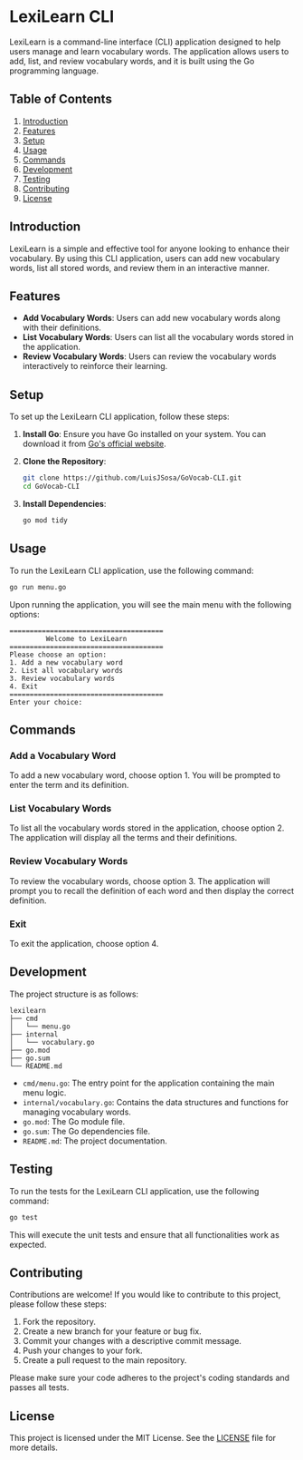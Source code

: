 # LexiLearn CLI

LexiLearn is a command-line interface (CLI) application designed to help users manage and learn vocabulary words. The application allows users to add, list, and review vocabulary words, and it is built using the Go programming language.

## Table of Contents

1. [Introduction](#introduction)
2. [Features](#features)
3. [Setup](#setup)
4. [Usage](#usage)
5. [Commands](#commands)
6. [Development](#development)
7. [Testing](#testing)
8. [Contributing](#contributing)
9. [License](#license)

## Introduction

LexiLearn is a simple and effective tool for anyone looking to enhance their vocabulary. By using this CLI application, users can add new vocabulary words, list all stored words, and review them in an interactive manner.

## Features

- **Add Vocabulary Words**: Users can add new vocabulary words along with their definitions.
- **List Vocabulary Words**: Users can list all the vocabulary words stored in the application.
- **Review Vocabulary Words**: Users can review the vocabulary words interactively to reinforce their learning.

## Setup

To set up the LexiLearn CLI application, follow these steps:

1. **Install Go**: Ensure you have Go installed on your system. You can download it from [Go's official website](https://golang.org/dl/).

2. **Clone the Repository**:
    ```sh
    git clone https://github.com/LuisJSosa/GoVocab-CLI.git
    cd GoVocab-CLI
    ```

3. **Install Dependencies**:
    ```sh
    go mod tidy
    ```

## Usage

To run the LexiLearn CLI application, use the following command:

```sh
go run menu.go
```

Upon running the application, you will see the main menu with the following options:

```
======================================
         Welcome to LexiLearn         
======================================
Please choose an option:
1. Add a new vocabulary word
2. List all vocabulary words
3. Review vocabulary words
4. Exit
======================================
Enter your choice: 
```

## Commands

### Add a Vocabulary Word

To add a new vocabulary word, choose option 1. You will be prompted to enter the term and its definition.

### List Vocabulary Words

To list all the vocabulary words stored in the application, choose option 2. The application will display all the terms and their definitions.

### Review Vocabulary Words

To review the vocabulary words, choose option 3. The application will prompt you to recall the definition of each word and then display the correct definition.

### Exit

To exit the application, choose option 4.

## Development

The project structure is as follows:

```
lexilearn
├── cmd
│   └── menu.go
├── internal
│   └── vocabulary.go
├── go.mod
├── go.sum
└── README.md
```

- `cmd/menu.go`: The entry point for the application containing the main menu logic.
- `internal/vocabulary.go`: Contains the data structures and functions for managing vocabulary words.
- `go.mod`: The Go module file.
- `go.sum`: The Go dependencies file.
- `README.md`: The project documentation.

## Testing

To run the tests for the LexiLearn CLI application, use the following command:

```sh
go test
```

This will execute the unit tests and ensure that all functionalities work as expected.

## Contributing

Contributions are welcome! If you would like to contribute to this project, please follow these steps:

1. Fork the repository.
2. Create a new branch for your feature or bug fix.
3. Commit your changes with a descriptive commit message.
4. Push your changes to your fork.
5. Create a pull request to the main repository.

Please make sure your code adheres to the project's coding standards and passes all tests.

## License

This project is licensed under the MIT License. See the [LICENSE](LICENSE) file for more details.
